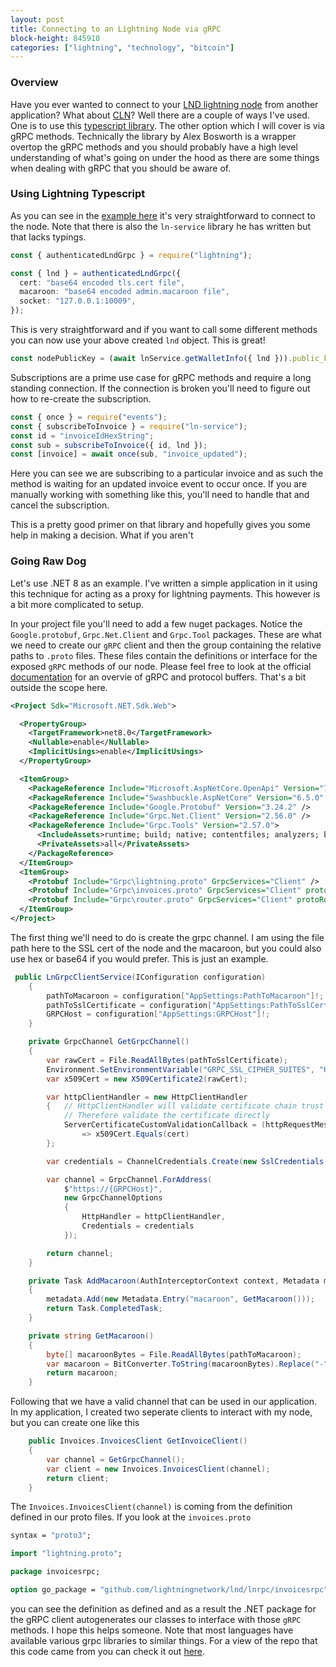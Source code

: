 ```yaml
---
layout: post
title: Connecting to an Lightning Node via gRPC
block-height: 845910
categories: ["lightning", "technology", "bitcoin"]
---
```


### Overview

Have you ever wanted to connect to your [LND lightning node](https://github.com/lightningnetwork/lnd) from another application? What about [CLN](https://github.com/ElementsProject/lightning)? Well there are a couple of ways I've used. One is to use this [typescript library](https://github.com/alexbosworth/lightning). The other option which I will cover is via gRPC methods. Technically the library by Alex Bosworth is a wrapper overtop the gRPC methods and you should probably have a high level understanding of what's going on under the hood as there are some things when dealing with gRPC that you should be aware of.

### Using Lightning Typescript

As you can see in the [example here](https://github.com/alexbosworth/lightning) it's very straightforward to connect to the node. Note that there is also the `ln-service` library he has written but that lacks typings.

```typescript
const { authenticatedLndGrpc } = require("lightning");

const { lnd } = authenticatedLndGrpc({
  cert: "base64 encoded tls.cert file",
  macaroon: "base64 encoded admin.macaroon file",
  socket: "127.0.0.1:10009",
});
```

This is very straightforward and if you want to call some different methods you can now use your above created `lnd` object. This is great!

```typescript
const nodePublicKey = (await lnService.getWalletInfo({ lnd })).public_key;
```

Subscriptions are a prime use case for gRPC methods and require a long standing connection. If the connection is broken you'll need to figure out how to re-create the subscription.

```typescript
const { once } = require("events");
const { subscribeToInvoice } = require("ln-service");
const id = "invoiceIdHexString";
const sub = subscribeToInvoice({ id, lnd });
const [invoice] = await once(sub, "invoice_updated");
```

Here you can see we are subscribing to a particular invoice and as such the method is waiting for an updated invoice event to occur once. If you are manually working with something like this, you'll need to handle that and cancel the subscription.

This is a pretty good primer on that library and hopefully gives you some help in making a decision. What if you aren't

### Going Raw Dog

Let's use .NET 8 as an example. I've written a simple application in it using this technique for acting as a proxy for lightning payments. This however is a bit more complicated to setup.

In your project file you'll need to add a few nuget packages. Notice the `Google.protobuf`, `Grpc.Net.Client` and `Grpc.Tool` packages. These are what we need to create our `gRPC` client and then the
group containing the relative paths to `.proto` files. These files contain the definitions or interface for the exposed `gRPC` methods of our node. Please feel free to look at the official [documentation](https://grpc.io/docs/what-is-grpc/introduction/) for an overvie of gRPC and protocol buffers. That's a bit outside the scope here.

```xml
<Project Sdk="Microsoft.NET.Sdk.Web">

  <PropertyGroup>
    <TargetFramework>net8.0</TargetFramework>
    <Nullable>enable</Nullable>
    <ImplicitUsings>enable</ImplicitUsings>
  </PropertyGroup>

  <ItemGroup>
    <PackageReference Include="Microsoft.AspNetCore.OpenApi" Version="7.0.9" />
    <PackageReference Include="Swashbuckle.AspNetCore" Version="6.5.0" />
    <PackageReference Include="Google.Protobuf" Version="3.24.2" />
    <PackageReference Include="Grpc.Net.Client" Version="2.56.0" />
    <PackageReference Include="Grpc.Tools" Version="2.57.0">
      <IncludeAssets>runtime; build; native; contentfiles; analyzers; buildtransitive</IncludeAssets>
      <PrivateAssets>all</PrivateAssets>
    </PackageReference>
  </ItemGroup>
  <ItemGroup>
    <Protobuf Include="Grpc\lightning.proto" GrpcServices="Client" />
    <Protobuf Include="Grpc\invoices.proto" GrpcServices="Client" protoRoot="Grpc"/>
    <Protobuf Include="Grpc\router.proto" GrpcServices="Client" protoRoot="Grpc"/>
  </ItemGroup>
</Project>

```

The first thing we'll need to do is create the grpc channel. I am using the file path here to the SSL cert of the node and the macaroon, but you could also use hex or base64 if you would prefer. This is just an example.

```c#
 public LnGrpcClientService(IConfiguration configuration)
    {
        pathToMacaroon = configuration["AppSettings:PathToMacaroon"]!;
        pathToSslCertificate = configuration["AppSettings:PathToSslCertificate"]!;
        GRPCHost = configuration["AppSettings:GRPCHost"]!;
    }

    private GrpcChannel GetGrpcChannel()
    {
        var rawCert = File.ReadAllBytes(pathToSslCertificate);
        Environment.SetEnvironmentVariable("GRPC_SSL_CIPHER_SUITES", "HIGH+ECDSA");
        var x509Cert = new X509Certificate2(rawCert);

        var httpClientHandler = new HttpClientHandler
        {   // HttpClientHandler will validate certificate chain trust by default. This won't work for a self-signed cert.
            // Therefore validate the certificate directly
            ServerCertificateCustomValidationCallback = (httpRequestMessage, cert, cetChain, policyErrors)
                => x509Cert.Equals(cert)
        };

        var credentials = ChannelCredentials.Create(new SslCredentials(), CallCredentials.FromInterceptor(AddMacaroon));

        var channel = GrpcChannel.ForAddress(
            $"https://{GRPCHost}",
            new GrpcChannelOptions
            {
                HttpHandler = httpClientHandler,
                Credentials = credentials
            });

        return channel;
    }

    private Task AddMacaroon(AuthInterceptorContext context, Metadata metadata)
    {
        metadata.Add(new Metadata.Entry("macaroon", GetMacaroon()));
        return Task.CompletedTask;
    }

    private string GetMacaroon()
    {
        byte[] macaroonBytes = File.ReadAllBytes(pathToMacaroon);
        var macaroon = BitConverter.ToString(macaroonBytes).Replace("-", "");
        return macaroon;
    }
```

Following that we have a valid channel that can be used in our application. In my application, I created two seperate clients to interact with my node, but you can create one like this

```c#
    public Invoices.InvoicesClient GetInvoiceClient()
    {
        var channel = GetGrpcChannel();
        var client = new Invoices.InvoicesClient(channel);
        return client;
    }
```

The `Invoices.InvoicesClient(channel)` is coming from the definition defined in our proto files. If you look at the `invoices.proto`

```proto
syntax = "proto3";

import "lightning.proto";

package invoicesrpc;

option go_package = "github.com/lightningnetwork/lnd/lnrpc/invoicesrpc";
```

you can see the definition as defined and as a result the .NET package for the gRPC client autogenerates our classes to interface with those `gRPC` methods.
I hope this helps someone. Note that most languages have available various grpc libraries to similar things. For a view of the repo that this code came from you can check it out [here](https://github.com/nodlAndHodl/lnproxy).
